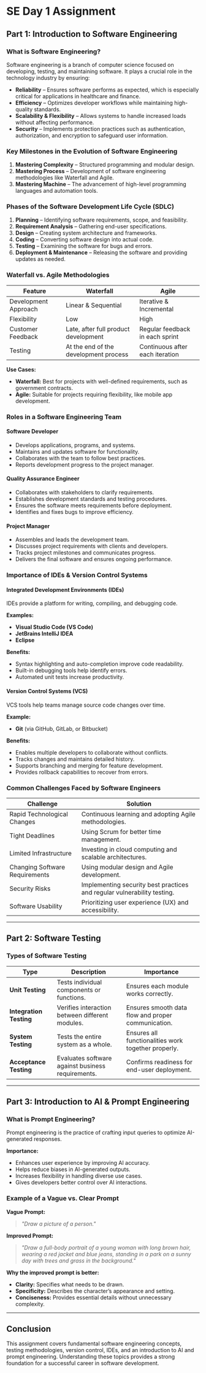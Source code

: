 # SE Day 1 Assignment  

## Part 1: Introduction to Software Engineering  

### What is Software Engineering?  
Software engineering is a branch of computer science focused on developing, testing, and maintaining software. It plays a crucial role in the technology industry by ensuring:  

- **Reliability** – Ensures software performs as expected, which is especially critical for applications in healthcare and finance.  
- **Efficiency** – Optimizes developer workflows while maintaining high-quality standards.  
- **Scalability & Flexibility** – Allows systems to handle increased loads without affecting performance.  
- **Security** – Implements protection practices such as authentication, authorization, and encryption to safeguard user information.  

### Key Milestones in the Evolution of Software Engineering  
1. **Mastering Complexity** – Structured programming and modular design.  
2. **Mastering Process** – Development of software engineering methodologies like Waterfall and Agile.  
3. **Mastering Machine** – The advancement of high-level programming languages and automation tools.  

### Phases of the Software Development Life Cycle (SDLC)  
1. **Planning** – Identifying software requirements, scope, and feasibility.  
2. **Requirement Analysis** – Gathering end-user specifications.  
3. **Design** – Creating system architecture and frameworks.  
4. **Coding** – Converting software design into actual code.  
5. **Testing** – Examining the software for bugs and errors.  
6. **Deployment & Maintenance** – Releasing the software and providing updates as needed.  

### Waterfall vs. Agile Methodologies  

| Feature | Waterfall | Agile |
|---------|----------|-------|
| Development Approach | Linear & Sequential | Iterative & Incremental |
| Flexibility | Low | High |
| Customer Feedback | Late, after full product development | Regular feedback in each sprint |
| Testing | At the end of the development process | Continuous after each iteration |

**Use Cases:**  
- **Waterfall:** Best for projects with well-defined requirements, such as government contracts.  
- **Agile:** Suitable for projects requiring flexibility, like mobile app development.  

### Roles in a Software Engineering Team  

#### Software Developer  
- Develops applications, programs, and systems.  
- Maintains and updates software for functionality.  
- Collaborates with the team to follow best practices.  
- Reports development progress to the project manager.  

#### Quality Assurance Engineer  
- Collaborates with stakeholders to clarify requirements.  
- Establishes development standards and testing procedures.  
- Ensures the software meets requirements before deployment.  
- Identifies and fixes bugs to improve efficiency.  

#### Project Manager  
- Assembles and leads the development team.  
- Discusses project requirements with clients and developers.  
- Tracks project milestones and communicates progress.  
- Delivers the final software and ensures ongoing performance.  

### Importance of IDEs & Version Control Systems  

#### Integrated Development Environments (IDEs)  
IDEs provide a platform for writing, compiling, and debugging code.  

**Examples:**  
- **Visual Studio Code (VS Code)**  
- **JetBrains IntelliJ IDEA**  
- **Eclipse**  

**Benefits:**  
- Syntax highlighting and auto-completion improve code readability.  
- Built-in debugging tools help identify errors.  
- Automated unit tests increase productivity.  

#### Version Control Systems (VCS)  
VCS tools help teams manage source code changes over time.  

**Example:**  
- **Git** (via GitHub, GitLab, or Bitbucket)  

**Benefits:**  
- Enables multiple developers to collaborate without conflicts.  
- Tracks changes and maintains detailed history.  
- Supports branching and merging for feature development.  
- Provides rollback capabilities to recover from errors.  

### Common Challenges Faced by Software Engineers  

| Challenge | Solution |
|-----------|----------|
| Rapid Technological Changes | Continuous learning and adopting Agile methodologies. |
| Tight Deadlines | Using Scrum for better time management. |
| Limited Infrastructure | Investing in cloud computing and scalable architectures. |
| Changing Software Requirements | Using modular design and Agile development. |
| Security Risks | Implementing security best practices and regular vulnerability testing. |
| Software Usability | Prioritizing user experience (UX) and accessibility. |

---

## Part 2: Software Testing  

### Types of Software Testing  

| Type | Description | Importance |
|------|------------|------------|
| **Unit Testing** | Tests individual components or functions. | Ensures each module works correctly. |
| **Integration Testing** | Verifies interaction between different modules. | Ensures smooth data flow and proper communication. |
| **System Testing** | Tests the entire system as a whole. | Ensures all functionalities work together properly. |
| **Acceptance Testing** | Evaluates software against business requirements. | Confirms readiness for end-user deployment. |

---

## Part 3: Introduction to AI & Prompt Engineering  

### What is Prompt Engineering?  
Prompt engineering is the practice of crafting input queries to optimize AI-generated responses.  

**Importance:**  
- Enhances user experience by improving AI accuracy.  
- Helps reduce biases in AI-generated outputs.  
- Increases flexibility in handling diverse use cases.  
- Gives developers better control over AI interactions.  

### Example of a Vague vs. Clear Prompt  

**Vague Prompt:**  
> *"Draw a picture of a person."*  

**Improved Prompt:**  
> *"Draw a full-body portrait of a young woman with long brown hair, wearing a red jacket and blue jeans, standing in a park on a sunny day with trees and grass in the background."*  

**Why the improved prompt is better:**  
- **Clarity:** Specifies what needs to be drawn.  
- **Specificity:** Describes the character’s appearance and setting.  
- **Conciseness:** Provides essential details without unnecessary complexity.  

---

## Conclusion  
This assignment covers fundamental software engineering concepts, testing methodologies, version control, IDEs, and an introduction to AI and prompt engineering. Understanding these topics provides a strong foundation for a successful career in software development.  
